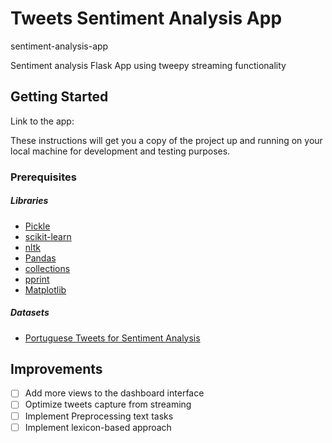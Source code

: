 # Tweets Sentiment Analysis App

sentiment-analysis-app

Sentiment analysis Flask App using tweepy streaming functionality

## Getting Started

Link to the app: 

These instructions will get you a copy of the project up and running on your local machine for development and testing purposes.

### Prerequisites

##### Libraries

- <a href="https://docs.python.org/2/library/pickle.html#module-pickle" target="_blank">Pickle</a>
- <a href="https://scikit-learn.org/stable/" target="_blank">scikit-learn</a>
- <a href="https://www.nltk.org/" target="_blank">nltk</a>
- <a href="https://pandas.pydata.org/" target="_blank">Pandas</a>
- <a href="https://docs.python.org/3/library/collections.html" target="_blank">collections</a>
- <a href="https://docs.python.org/3/library/pprint.html" target="_blank">pprint</a>
- <a href="https://matplotlib.org/" target="_blank">Matplotlib</a>

##### Datasets

- <a href="https://www.kaggle.com/augustop/portuguese-tweets-for-sentiment-analysis">Portuguese Tweets for Sentiment Analysis</a>

## Improvements

- [ ] Add more views to the dashboard interface
- [ ] Optimize tweets capture from streaming
- [ ] Implement Preprocessing text tasks
- [ ] Implement lexicon-based approach
